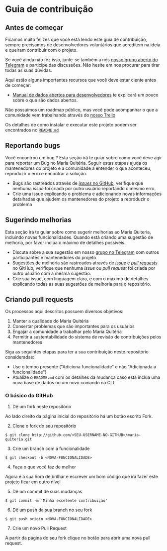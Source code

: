 # Guia de contribuição

## Antes de começar

Ficamos muito felizes que você está lendo este guia de contribuição, sempre precisamos de desenvolvedores voluntários que acreditem na ideia e queiram contribuir com o projeto.

Se você ainda não fez isso, junte-se também a nós [nosso grupo aberto do Telegram](https://t.me/joinchat/DRT0JBcy-RUk2GJZCnH3Fg) e participe das discussões. Não hesite em nos procurar para tirar todas as suas dúvidas.

Aqui estão alguns importantes recursos que você deve estar ciente antes de começar:

- [Manual de dados abertos para desenvolvedores](https://www.w3c.br/pub/Materiais/PublicacoesW3C/manual_dados_abertos_desenvolvedores_web.pdf) te explicará um pouco sobre o que são dados abertos.

Não possuímos um roadmap público, mas você pode acompanhar o que a comunidade vem trabalhando através do [nosso Trello](https://trello.com/b/E8v20MFs/dados-abertos-de-feira)

Os detalhes de como instalar e executar este projeto podem ser encontrados no [`README.md`](https://github.com/DadosAbertosDeFeira/maria-quiteria/blob/master/README.md)

## Reportando bugs

Você encontrou um bug ?
Esta seção irá te guiar sobre como você deve agir para reportar um Bug no Maria Quitéria. Seguir estas etapas ajuda os mantenedores do projeto e a comunidade a entender o que aconteceu, reproduzir o erro e encontrar a solução.

- Bugs são rastreados através de [_issues_ no GitHub](https://guides.github.com/features/issues/), verifique que nenhuma _issue_ foi criada por outro usuário reportando o mesmo erro.
- Crie uma issue explicando o problema e adicionando novas informações detalhadas que ajudem os mantenedores do projeto a reproduzir o problema

## Sugerindo melhorias

Esta seção irá te guiar sobre como sugerir melhorias ao Maria Quiteria, incluindo novas funcionalidades. Quando está criando uma sugestão de melhoria, por favor inclua o máximo de detalhes possíveis.

- Discuta sobre a sua sugestão em nosso [grupo no Telegram](https://t.me/joinchat/DRT0JBcy-RUk2GJZCnH3Fg) com outros participantes e mantenedores do projeto
- Sugestões de melhoria são rastreados através de [_issue_](https://guides.github.com/features/issues/) e [_pull requests_](https://guides.github.com/activities/hello-world/#pr) no GitHub, verifique que nenhuma _issue_ ou _pull request_ foi criada por outro usuário com a mesma sugestão.
- Crie sua issue, com linguagem clara, e com o máximo de detalhes explicando todas as suas sugestões de melhoria para o repositório.

## Criando pull requests

Os processos aqui descritos possuem diversos objetivos:

1. Manter a qualidade do Maria Quitéria
2. Consertar problemas que são importantes para os usuários
3. Engajar a comunidade a trabalhar pelo Maria Quitéria
4. Permitir a sustentabilidade do sistema de revisão de contribuições pelos mantenedores

Siga as seguintes etapas para ter a sua contribuição neste repositório consideradas:

- Use o tempo presente ("Adiciona funcionalidade" e não "Adicionada a funcionalidade")
- Atualize o `README.md` com os detalhes da mudança caso esta inclua uma nova base de dados ou um novo comando na CLI

### O básico do GitHub

1. Dê um fork neste repositório

Ao lado direito da página inicial do repositório há um botão escrito Fork.

2. Clone o fork do seu repositório

```console
$ git clone http://github.com/<SEU-USERNAME-NO-GITHUB>/maria-quiteria.git
```

3. Crie um branch com a funcionalidade

```console
$ git checkout -b <NOVA-FUNCIONALIDADE>
```

4. Faça o que você faz de melhor

Agora é a sua hora de brilhar e escrever um bom código que irá fazer este projeto ficar em outro nível

5. Dê um commit de suas mudanças

```console
$ git commit -m 'Minha excelente contribuição'
```

6. Dê um push da sua branch no seu fork

```console
$ git push origin <NOVA-FUNCIONALIDADE>
```

7. Crie um novo Pull Request

A partir da página do seu fork clique no botão para abrir uma nova pull request.
